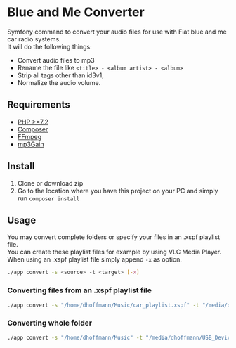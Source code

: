 # Blue and Me Converter

Symfony command to convert your audio files for use with Fiat blue and me car radio systems.  
It will do the following things:
* Convert audio files to mp3 
* Rename the file like `<title> - <album artist> - <album>`
* Strip all tags other than id3v1,
* Normalize the audio volume.

## Requirements
* [PHP >=7.2](https://www.php.net/manual/install.php)
* [Composer](https://getcomposer.org/download)
* [FFmpeg](https://ffmpeg.org/download.html)
* [mp3Gain](http://mp3gain.sourceforge.net/download.php)

## Install
1. Clone or download zip  
3. Go to the location where you have this project on your PC and simply run `composer install`

## Usage
You may convert complete folders or specify your files in an .xspf playlist file.  
You can create these playlist files for example by using VLC Media Player.  
When using an .xspf playlist file simply append `-x` as option.  
```sh
./app convert -s <source> -t <target> [-x]
```
### Converting files from an .xspf playlist file
```sh
./app convert -s "/home/dhoffmann/Music/car_playlist.xspf" -t "/media/dhoffmann/USB_Device" -x
```
### Converting whole folder
```sh
./app convert -s "/home/dhoffmann/Music" -t "/media/dhoffmann/USB_Device"
```